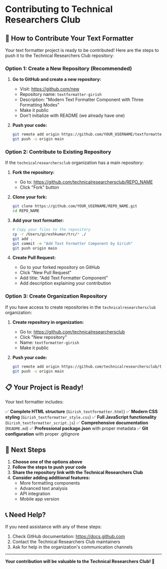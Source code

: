 # Contributing to Technical Researchers Club

## 🚀 How to Contribute Your Text Formatter

Your text formatter project is ready to be contributed! Here are the steps to push it to the Technical Researchers Club repository:

### Option 1: Create a New Repository (Recommended)

1. **Go to GitHub and create a new repository:**
   - Visit: https://github.com/new
   - Repository name: `textformatter-girish`
   - Description: "Modern Text Formatter Component with Three Formatting Modes"
   - Make it public
   - Don't initialize with README (we already have one)

2. **Push your code:**
   ```bash
   git remote add origin https://github.com/YOUR_USERNAME/textformatter-girish.git
   git push -u origin main
   ```

### Option 2: Contribute to Existing Repository

If the `technicalresearchersclub` organization has a main repository:

1. **Fork the repository:**
   - Go to: https://github.com/technicalresearchersclub/REPO_NAME
   - Click "Fork" button

2. **Clone your fork:**
   ```bash
   git clone https://github.com/YOUR_USERNAME/REPO_NAME.git
   cd REPO_NAME
   ```

3. **Add your text formatter:**
   ```bash
   # Copy your files to the repository
   cp -r /Users/gireshkumar/trc/* ./
   git add .
   git commit -m "Add Text Formatter Component by Girish"
   git push origin main
   ```

4. **Create Pull Request:**
   - Go to your forked repository on GitHub
   - Click "New Pull Request"
   - Add title: "Add Text Formatter Component"
   - Add description explaining your contribution

### Option 3: Create Organization Repository

If you have access to create repositories in the `technicalresearchersclub` organization:

1. **Create repository in organization:**
   - Go to: https://github.com/technicalresearchersclub
   - Click "New repository"
   - Name: `textformatter-girish`
   - Make it public

2. **Push your code:**
   ```bash
   git remote add origin https://github.com/technicalresearchersclub/textformatter-girish.git
   git push -u origin main
   ```

## 📋 Your Project is Ready!

Your text formatter includes:

✅ **Complete HTML structure** (`Girish_textformatter.html`)
✅ **Modern CSS styling** (`Girish_textformatter_style.css`) 
✅ **Full JavaScript functionality** (`Girish_textformatter_script.js`)
✅ **Comprehensive documentation** (`README.md`)
✅ **Professional package.json** with proper metadata
✅ **Git configuration** with proper .gitignore

## 🎯 Next Steps

1. **Choose one of the options above**
2. **Follow the steps to push your code**
3. **Share the repository link with the Technical Researchers Club**
4. **Consider adding additional features:**
   - More formatting components
   - Advanced text analysis
   - API integration
   - Mobile app version

## 📞 Need Help?

If you need assistance with any of these steps:
1. Check GitHub documentation: https://docs.github.com
2. Contact the Technical Researchers Club maintainers
3. Ask for help in the organization's communication channels

---

**Your contribution will be valuable to the Technical Researchers Club! 🎉**
